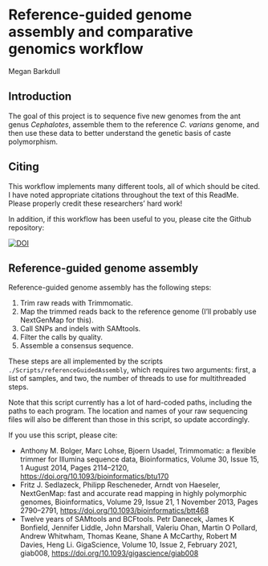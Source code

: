 Reference-guided genome assembly and comparative genomics workflow
================
Megan Barkdull

## Introduction

The goal of this project is to sequence five new genomes from the ant
genus *Cephalotes*, assemble them to the reference *C. varians* genome,
and then use these data to better understand the genetic basis of caste
polymorphism.

## Citing

This workflow implements many different tools, all of which should be
cited. I have noted appropriate citations throughout the text of this
ReadMe. Please properly credit these researchers’ hard work\!

In addition, if this workflow has been useful to you, please cite the
Github
repository:

[![DOI](https://zenodo.org/badge/520512524.svg)](https://zenodo.org/badge/latestdoi/520512524)

## Reference-guided genome assembly

Reference-guided genome assembly has the following steps:

1.  Trim raw reads with Trimmomatic.
2.  Map the trimmed reads back to the reference genome (I’ll probably
    use NextGenMap for this).
3.  Call SNPs and indels with SAMtools.
4.  Filter the calls by quality.
5.  Assemble a consensus sequence.

These steps are all implemented by the scripts
`./Scripts/referenceGuidedAssembly`, which requires two arguments:
first, a list of samples, and two, the number of threads to use for
multithreaded steps.

Note that this script currently has a lot of hard-coded paths, including
the paths to each program. The location and names of your raw sequencing
files will also be different than those in this script, so update
accordingly.

If you use this script, please cite:

  - Anthony M. Bolger, Marc Lohse, Bjoern Usadel, Trimmomatic: a
    flexible trimmer for Illumina sequence data, Bioinformatics, Volume
    30, Issue 15, 1 August 2014, Pages 2114–2120,
    <https://doi.org/10.1093/bioinformatics/btu170>
  - Fritz J. Sedlazeck, Philipp Rescheneder, Arndt von Haeseler,
    NextGenMap: fast and accurate read mapping in highly polymorphic
    genomes, Bioinformatics, Volume 29, Issue 21, 1 November 2013, Pages
    2790–2791, <https://doi.org/10.1093/bioinformatics/btt468>
  - Twelve years of SAMtools and BCFtools. Petr Danecek, James K
    Bonfield, Jennifer Liddle, John Marshall, Valeriu Ohan, Martin O
    Pollard, Andrew Whitwham, Thomas Keane, Shane A McCarthy, Robert M
    Davies, Heng Li. GigaScience, Volume 10, Issue 2, February 2021,
    giab008, <https://doi.org/10.1093/gigascience/giab008>
